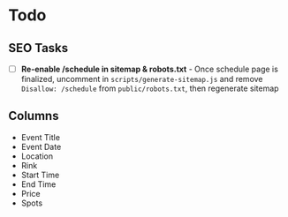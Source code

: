 # Todo

## SEO Tasks
- [ ] **Re-enable /schedule in sitemap & robots.txt** - Once schedule page is finalized, uncomment in `scripts/generate-sitemap.js` and remove `Disallow: /schedule` from `public/robots.txt`, then regenerate sitemap

## Columns
- Event Title
- Event Date
- Location
- Rink
- Start Time
- End Time
- Price
- Spots
